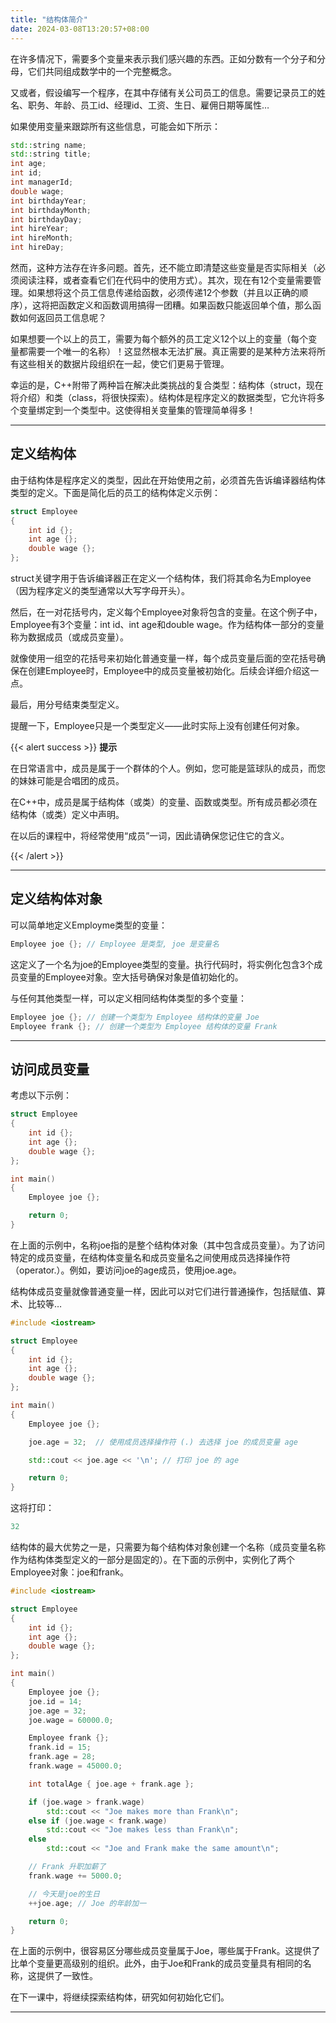 ```yaml
---
title: "结构体简介"
date: 2024-03-08T13:20:57+08:00
---
```


在许多情况下，需要多个变量来表示我们感兴趣的东西。正如分数有一个分子和分母，它们共同组成数学中的一个完整概念。

又或者，假设编写一个程序，在其中存储有关公司员工的信息。需要记录员工的姓名、职务、年龄、员工id、经理id、工资、生日、雇佣日期等属性…

如果使用变量来跟踪所有这些信息，可能会如下所示：

```C++
std::string name;
std::string title;
int age;
int id;
int managerId;
double wage;
int birthdayYear;
int birthdayMonth;
int birthdayDay;
int hireYear;
int hireMonth;
int hireDay;
```

然而，这种方法存在许多问题。首先，还不能立即清楚这些变量是否实际相关（必须阅读注释，或者查看它们在代码中的使用方式）。其次，现在有12个变量需要管理。如果想将这个员工信息传递给函数，必须传递12个参数（并且以正确的顺序），这将把函数定义和函数调用搞得一团糟。如果函数只能返回单个值，那么函数如何返回员工信息呢？

如果想要一个以上的员工，需要为每个额外的员工定义12个以上的变量（每个变量都需要一个唯一的名称）！这显然根本无法扩展。真正需要的是某种方法来将所有这些相关的数据片段组织在一起，使它们更易于管理。

幸运的是，C++附带了两种旨在解决此类挑战的复合类型：结构体（struct，现在将介绍）和类（class，将很快探索）。结构体是程序定义的数据类型，它允许将多个变量绑定到一个类型中。这使得相关变量集的管理简单得多！

***
## 定义结构体

由于结构体是程序定义的类型，因此在开始使用之前，必须首先告诉编译器结构体类型的定义。下面是简化后的员工的结构体定义示例：

```C++
struct Employee
{
    int id {};
    int age {};
    double wage {};
};
```

struct关键字用于告诉编译器正在定义一个结构体，我们将其命名为Employee（因为程序定义的类型通常以大写字母开头）。

然后，在一对花括号内，定义每个Employee对象将包含的变量。在这个例子中，Employee有3个变量：int id、int age和double wage。作为结构体一部分的变量称为数据成员（或成员变量）。

就像使用一组空的花括号来初始化普通变量一样，每个成员变量后面的空花括号确保在创建Employee时，Employee中的成员变量被初始化。后续会详细介绍这一点。

最后，用分号结束类型定义。

提醒一下，Employee只是一个类型定义——此时实际上没有创建任何对象。

{{< alert success >}}
**提示**

在日常语言中，成员是属于一个群体的个人。例如，您可能是篮球队的成员，而您的妹妹可能是合唱团的成员。

在C++中，成员是属于结构体（或类）的变量、函数或类型。所有成员都必须在结构体（或类）定义中声明。

在以后的课程中，将经常使用“成员”一词，因此请确保您记住它的含义。

{{< /alert >}}

***
## 定义结构体对象

可以简单地定义Employme类型的变量：

```C++
Employee joe {}; // Employee 是类型, joe 是变量名
```

这定义了一个名为joe的Employee类型的变量。执行代码时，将实例化包含3个成员变量的Employee对象。空大括号确保对象是值初始化的。

与任何其他类型一样，可以定义相同结构体类型的多个变量：

```C++
Employee joe {}; // 创建一个类型为 Employee 结构体的变量 Joe
Employee frank {}; // 创建一个类型为 Employee 结构体的变量 Frank
```

***
## 访问成员变量

考虑以下示例：

```C++
struct Employee
{
    int id {};
    int age {};
    double wage {};
};

int main()
{
    Employee joe {};

    return 0;
}
```

在上面的示例中，名称joe指的是整个结构体对象（其中包含成员变量）。为了访问特定的成员变量，在结构体变量名和成员变量名之间使用成员选择操作符（operator.）。例如，要访问joe的age成员，使用joe.age。

结构体成员变量就像普通变量一样，因此可以对它们进行普通操作，包括赋值、算术、比较等…

```C++
#include <iostream>

struct Employee
{
    int id {};
    int age {};
    double wage {};
};

int main()
{
    Employee joe {};

    joe.age = 32;  // 使用成员选择操作符 (.) 去选择 joe 的成员变量 age

    std::cout << joe.age << '\n'; // 打印 joe 的 age

    return 0;
}
```

这将打印：

```C++
32
```

结构体的最大优势之一是，只需要为每个结构体对象创建一个名称（成员变量名称作为结构体类型定义的一部分是固定的）。在下面的示例中，实例化了两个Employee对象：joe和frank。

```C++
#include <iostream>

struct Employee
{
    int id {};
    int age {};
    double wage {};
};

int main()
{
    Employee joe {};
    joe.id = 14;
    joe.age = 32;
    joe.wage = 60000.0;

    Employee frank {};
    frank.id = 15;
    frank.age = 28;
    frank.wage = 45000.0;

    int totalAge { joe.age + frank.age };

    if (joe.wage > frank.wage)
        std::cout << "Joe makes more than Frank\n";
    else if (joe.wage < frank.wage)
        std::cout << "Joe makes less than Frank\n";
    else
        std::cout << "Joe and Frank make the same amount\n";

    // Frank 升职加薪了
    frank.wage += 5000.0;

    // 今天是joe的生日
    ++joe.age; // Joe 的年龄加一

    return 0;
}
```

在上面的示例中，很容易区分哪些成员变量属于Joe，哪些属于Frank。这提供了比单个变量更高级别的组织。此外，由于Joe和Frank的成员变量具有相同的名称，这提供了一致性。

在下一课中，将继续探索结构体，研究如何初始化它们。

***
